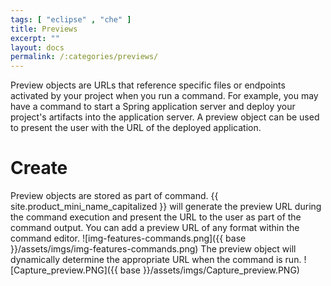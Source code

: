 ```yaml
---
tags: [ "eclipse" , "che" ]
title: Previews
excerpt: ""
layout: docs
permalink: /:categories/previews/
---
```

Preview objects are URLs that reference specific files or endpoints activated by your project when you run a command. For example, you may have a command to start a Spring application server and deploy your project's artifacts into the application server. A preview object can be used to present the user with the URL of the deployed application.

# Create  
Preview objects are stored as part of command. {{ site.product_mini_name_capitalized }} will generate the preview URL during the command execution and present the URL to the user as part of the command output. You can add a preview URL of any format within the command editor.
![img-features-commands.png]({{ base }}/assets/imgs/img-features-commands.png)
The preview object will dynamically determine the appropriate URL when the command is run.
![Capture_preview.PNG]({{ base }}/assets/imgs/Capture_preview.PNG)
